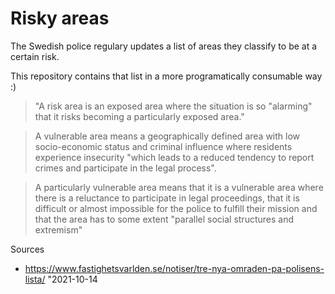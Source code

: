 # Risky areas

The Swedish police regulary updates a list of areas they classify to be at a certain risk.

This repository contains that list in a more programatically consumable way :)

> "A risk area is an exposed area where the situation is so "alarming" that it risks becoming a particularly exposed area."

> A vulnerable area means a geographically defined area with low socio-economic status and criminal influence where residents experience insecurity "which leads to a reduced tendency to report crimes and participate in the legal process".

> A particularly vulnerable area means that it is a vulnerable area where there is a reluctance to participate in legal proceedings, that it is difficult or almost impossible for the police to fulfill their mission and that the area has to some extent "parallel social structures and extremism"

Sources
- https://www.fastighetsvarlden.se/notiser/tre-nya-omraden-pa-polisens-lista/ "2021-10-14